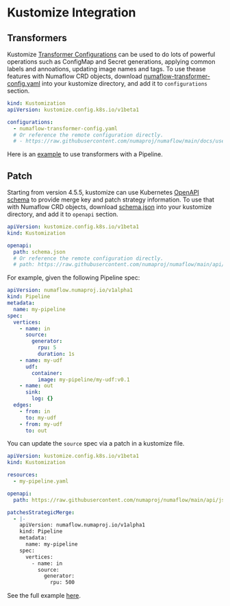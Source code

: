# Kustomize Integration

## Transformers

Kustomize [Transformer Configurations](https://github.com/kubernetes-sigs/kustomize/tree/master/examples/transformerconfigs) can be used to do lots of powerful operations such as ConfigMap and Secret generations, applying common labels and annoations, updating image names and tags. To use thease features with Numaflow CRD objects, download [numaflow-transformer-config.yaml](numaflow-transformer-config.yaml) into your kustomize directory, and add it to `configurations` section.

```yaml
kind: Kustomization
apiVersion: kustomize.config.k8s.io/v1beta1

configurations:
  - numaflow-transformer-config.yaml
  # Or reference the remote configuration directly.
  # - https://raw.githubusercontent.com/numaproj/numaflow/main/docs/user-guide/kustomize/numaflow-transformer-config.yaml
```

Here is an [example](https://github.com/numaproj/numaflow/blob/main/docs/user-guide/kustomize/examples/transformer) to use transformers with a Pipeline.

## Patch

Starting from version 4.5.5, kustomize can use Kubernetes [OpenAPI schema](https://kubectl.docs.kubernetes.io/references/kustomize/kustomization/openapi/) to provide merge key and patch strategy information. To use that with Numaflow CRD objects, download [schema.json](https://raw.githubusercontent.com/numaproj/numaflow/main/api/json-schema/schema.json) into your kustomize directory, and add it to `openapi` section.

```yaml
apiVersion: kustomize.config.k8s.io/v1beta1
kind: Kustomization

openapi:
  path: schema.json
  # Or reference the remote configuration directly.
  # path: https://raw.githubusercontent.com/numaproj/numaflow/main/api/json-schema/schema.json
```

For example, given the following Pipeline spec:

```yaml
apiVersion: numaflow.numaproj.io/v1alpha1
kind: Pipeline
metadata:
  name: my-pipeline
spec:
  vertices:
    - name: in
      source:
        generator:
          rpu: 5
          duration: 1s
    - name: my-udf
      udf:
        container:
          image: my-pipeline/my-udf:v0.1
    - name: out
      sink:
        log: {}
  edges:
    - from: in
      to: my-udf
    - from: my-udf
      to: out
```

You can update the `source` spec via a patch in a kustomize file.

```yaml
apiVersion: kustomize.config.k8s.io/v1beta1
kind: Kustomization

resources:
  - my-pipeline.yaml

openapi:
  path: https://raw.githubusercontent.com/numaproj/numaflow/main/api/json-schema/schema.json

patchesStrategicMerge:
  - |-
    apiVersion: numaflow.numaproj.io/v1alpha1
    kind: Pipeline
    metadata:
      name: my-pipeline
    spec:
      vertices:
        - name: in
          source:
            generator:
              rpu: 500
```

See the full example [here](https://github.com/numaproj/numaflow/blob/main/docs/user-guide/kustomize/examples/patch).
